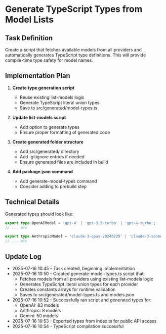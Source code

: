 # Generate TypeScript Types from Model Lists

## Task Definition

Create a script that fetches available models from all providers and automatically generates TypeScript type definitions. This will provide compile-time type safety for model names.

## Implementation Plan

1. **Create type generation script**
   - Reuse existing list-models logic
   - Generate TypeScript literal union types
   - Save to src/generated/model-types.ts

2. **Update list-models script**
   - Add option to generate types
   - Ensure proper formatting of generated code

3. **Create generated folder structure**
   - Add src/generated/ directory
   - Add .gitignore entries if needed
   - Ensure generated files are included in build

4. **Add package.json command**
   - Add generate-model-types command
   - Consider adding to prebuild step

## Technical Details

Generated types should look like:

```typescript
export type OpenAIModel = 'gpt-4' | 'gpt-3.5-turbo' | 'gpt-4-turbo';
// ... etc

export type AnthropicModel = 'claude-3-opus-20240229' | 'claude-3-sonnet-20240229';
// ... etc
```

## Update Log

- 2025-07-16 10:45 - Task created, beginning implementation
- 2025-07-16 10:50 - Created generate-model-types.ts script that:
  - Fetches models from all providers using existing list-models logic
  - Generates TypeScript literal union types for each provider
  - Creates constants arrays for runtime validation
  - Saves to src/generated/model-types.ts and models.json
- 2025-07-16 10:52 - Successfully ran script and generated types for:
  - OpenAI: 83 models
  - Anthropic: 8 models
  - Gemini: 50 models
- 2025-07-16 10:53 - Exported types from index.ts for public API access
- 2025-07-16 10:54 - TypeScript compilation successful
